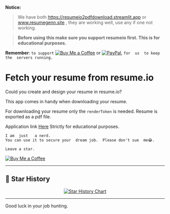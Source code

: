 __Notice:__

> We have both https://resumeio2pdfdownload.streamlit.app or www.resumegenn.site , they are working well, use any if one not working.

> __Before  using  this make sure  you  support  resumeio  first. This is  for  educational purposes.__

__Remember__:  `to support` [![Buy Me a Coffee](https://www.buymeacoffee.com/assets/img/custom_images/orange_img.png)](https://buymeacoffee.com/wambugu) or [![PayPal](https://img.shields.io/badge/Pay%20Now-FFD140?logo=paypal&logoColor=000&style=for-the-badge)](https://www.paypal.com/ncp/payment/664ZL5XX3TKMG), `for  us  to keep the  servers running.`
# Fetch your resume  from resume.io 
Could you create and design your resume in resume.io? 

This  app comes  in  handy  when  downloading  your  resume. 

For  downloading your resume only the  `renderToken` is  needed.
Resume  is  exported as a pdf file.

Application link [Here](www.resumegenn.site)
Strictly  for  educational purposes.
```
I am  just   a nerd.
You can use it to secure your  dream job.  Please don't sue  me😂.

Leave a star.
```
[![Buy Me a Coffee](https://www.buymeacoffee.com/assets/img/custom_images/orange_img.png)](https://buymeacoffee.com/wambugu)

---
## 🌟 Star History

<div align="center">
  <a href="https://github.com/wambugu71/resumeio2pdf_download/stargazers">
    <img src="https://api.star-history.com/svg?repos=wambugu71/resumeio2pdf_download&type=Date" alt="Star History Chart"/>
  </a>
</div>

---
Good  luck in your  job hunting.
